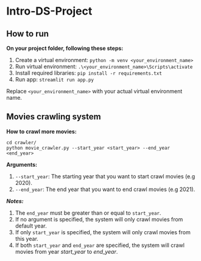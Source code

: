 # Intro-DS-Project

## How to run
**On your project folder, following these steps:**

1. Create a virtual environment: `python -m venv <your_environment_name>`
2. Run virtual environment: `.\<your_environment_name>\Scripts\activate`
3. Install required libraries: `pip install -r requirements.txt`
4. Run app: `streamlit run app.py`

Replace `<your_environment_name>` with your actual virtual environment name.

## Movies crawling system

**How to crawl more movies:**

```
cd crawler/
python movie_crawler.py --start_year <start_year> --end_year <end_year>
```

**Arguments:**

1. `--start_year`: The starting year that you want to start crawl movies (e.g 2020).
2. `--end_year`: The end year that you want to end crawl movies (e.g 2021).

***Notes:*** 
1. The `end_year` must be greater than or equal to `start_year`.
2. If no argument is specified, the system will only crawl movies from default year.
3. If only `start_year` is specified, the system will only crawl movies from this year.
4. If both `start_year` and `end_year` are specified, the system will crawl movies from year *start_year* to *end_year*.
